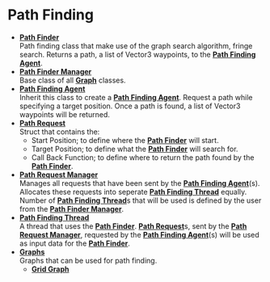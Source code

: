# Path Finding
- [**Path Finder**](PathFinder.cs)
<br>Path finding class that make use of the graph search algorithm, fringe search. Returns a path, a list of Vector3 waypoints, to the [**Path Finding Agent**](PathFindingAgent.cs).
- [**Path Finder Manager**](PathFinderManager.cs)
<br>Base class of all [**Graph**](Graphs) classes.
- [**Path Finding Agent**](PathFindingAgent.cs)
<br>Inherit this class to create a [**Path Finding Agent**](PathFindingAgent.cs). Request a path while specifying a target position. Once a path is found, a list of Vector3 waypoints will be returned.
- [**Path Request**](PathRequest.cs)
<br> Struct that contains the:
  - Start Position; to define where the [**Path Finder**](PathFinder.cs) will start.
  - Target Position; to define what the [**Path Finder**](PathFinder.cs) will search for.
  - Call Back Function; to define where to return the path found by the [**Path Finder**](PathFinder.cs).
- [**Path Request Manager**](PathRequestManager.cs)
<br>Manages all requests that have been sent by the [**Path Finding Agent**](PathFindingAgent.cs)(s). Allocates these requests into seperate [**Path Finding Thread**](PathfindingThread.cs) equally. Number of [**Path Finding Thread**](PathfindingThread.cs)s that will be used is defined by the user from the [**Path Finder Manager**](PathFinderManager.cs).
- [**Path Finding Thread**](PathfindingThread.cs)
<br>A thread that uses the [**Path Finder**](PathFinder.cs). [**Path Request**](PathRequest.cs)s, sent by the [**Path Request Manager**](PathRequestManager.cs), requested by the [**Path Finding Agent**](PathFindingAgent.cs)(s) will be used as input data for the [**Path Finder**](PathFinder.cs).
- [**Graphs**](Graphs)
<br>Graphs that can be used for path finding.
  - [**Grid Graph**](Graphs/GridGraph.cs)
